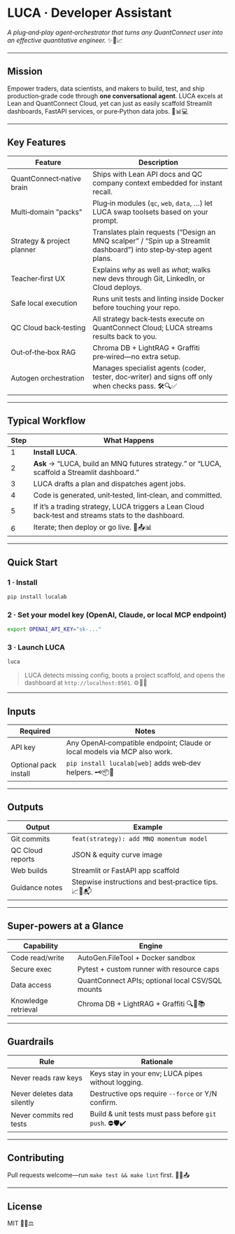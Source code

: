 # LUCA · Developer Assistant

*A plug‑and‑play agent‑orchestrator that turns any QuantConnect user into an effective quantitative engineer.* ✨🧠📈

---

## Mission

Empower traders, data scientists, and makers to build, test, and ship production‑grade code through **one conversational agent**. LUCA excels at Lean and QuantConnect Cloud, yet can just as easily scaffold Streamlit dashboards, FastAPI services, or pure‑Python data jobs. 🚀📊💻

---

## Key Features

| Feature                    | Description                                                                                                          |
| -------------------------- | -------------------------------------------------------------------------------------------------------------------- |
| QuantConnect‑native brain  | Ships with Lean API docs and QC company context embedded for instant recall.                                         |
| Multi‑domain "packs"       | Plug‑in modules (`qc`, `web`, `data`, …) let LUCA swap toolsets based on your prompt.                                |
| Strategy & project planner | Translates plain requests (“Design an MNQ scalper” / “Spin up a Streamlit dashboard”) into step‑by‑step agent plans. |
| Teacher‑first UX           | Explains *why* as well as *what*; walks new devs through Git, LinkedIn, or Cloud deploys.                            |
| Safe local execution       | Runs unit tests and linting inside Docker before touching your repo.                                                 |
| QC Cloud back‑testing      | All strategy back‑tests execute on QuantConnect Cloud; LUCA streams results back to you.                             |
| Out‑of‑the‑box RAG         | Chroma DB + LightRAG + Graffiti pre‑wired—no extra setup.                                                            |
| Autogen orchestration      | Manages specialist agents (coder, tester, doc‑writer) and signs off only when checks pass. 🛠️🔍✅                    |

---

## Typical Workflow

| Step | What Happens                                                                                         |
| ---- | ---------------------------------------------------------------------------------------------------- |
| 1    | **Install LUCA**.                                                                                    |
| 2    | **Ask** → “LUCA, build an MNQ futures strategy.” or “LUCA, scaffold a Streamlit dashboard.”          |
| 3    | LUCA drafts a plan and dispatches agent jobs.                                                        |
| 4    | Code is generated, unit‑tested, lint‑clean, and committed.                                           |
| 5    | If it’s a trading strategy, LUCA triggers a Lean Cloud back‑test and streams stats to the dashboard. |
| 6    | Iterate; then deploy or go live. 🔄📤📊                                                              |

---

## Quick Start

### 1 · Install

```bash
pip install lucalab
```

### 2 · Set your model key (OpenAI, Claude, or local MCP endpoint)

```bash
export OPENAI_API_KEY="sk-..."
```

### 3 · Launch LUCA

```bash
luca
```

> LUCA detects missing config, boots a project scaffold, and opens the dashboard at `http://localhost:8501`. ⚙️📂🌐

---

## Inputs

| Required              | Notes                                                                     |
| --------------------- | ------------------------------------------------------------------------- |
| API key               | Any OpenAI‑compatible endpoint; Claude or local models via MCP also work. |
| Optional pack install | `pip install lucalab[web]` adds web‑dev helpers. 🗝️📦🔌                  |

---

## Outputs

| Output           | Example                                              |
| ---------------- | ---------------------------------------------------- |
| Git commits      | `feat(strategy): add MNQ momentum model`             |
| QC Cloud reports | JSON & equity curve image                            |
| Web builds       | Streamlit or FastAPI app scaffold                    |
| Guidance notes   | Stepwise instructions and best‑practice tips. 📈📝📬 |

---

## Super‑powers at a Glance

| Capability          | Engine                                           |
| ------------------- | ------------------------------------------------ |
| Code read/write     | AutoGen.FileTool + Docker sandbox                |
| Secure exec         | Pytest + custom runner with resource caps        |
| Data access         | QuantConnect APIs; optional local CSV/SQL mounts |
| Knowledge retrieval | Chroma DB + LightRAG + Graffiti 🔍🧠📚           |

---

## Guardrails

| Rule                        | Rationale                                              |
| --------------------------- | ------------------------------------------------------ |
| Never reads raw keys        | Keys stay in your env; LUCA pipes without logging.     |
| Never deletes data silently | Destructive ops require `--force` or Y/N confirm.      |
| Never commits red tests     | Build & unit tests must pass before `git push`. ⛔🛡️✔️ |

---

## Contributing

Pull requests welcome—run `make test && make lint` first. 🤝🔧📤

---

## License

MIT 📜✅⚖️
